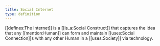 ```yaml
---
title: Social Internet
type: definition
---
```


[[defines:The Internet]] is a [[is_a:Social Construct]] that captures the idea that any [[mention:Human]] can form and maintain [[uses:Social Connection]]s with any other Human in a [[uses:Society]] via technology.